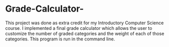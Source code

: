 # Grade-Calculator-
This project was done as extra credit for my Introductory Computer Science course. I implemented a final grade calculator which allows the user to customize the number of graded categories and the weight of each of those categories. This program is run in the command line. 
